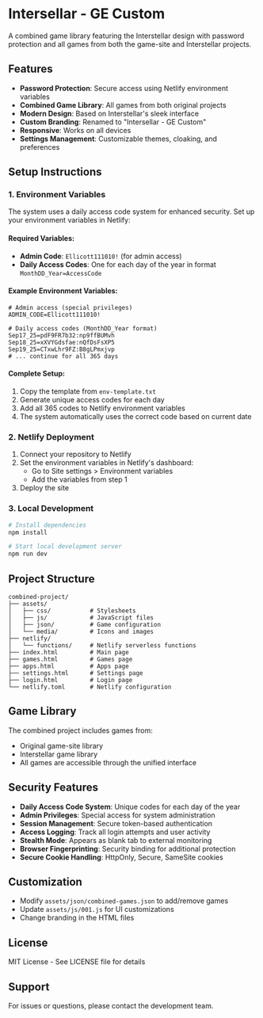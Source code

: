 # Intersellar - GE Custom

A combined game library featuring the Interstellar design with password protection and all games from both the game-site and Interstellar projects.

## Features

- **Password Protection**: Secure access using Netlify environment variables
- **Combined Game Library**: All games from both original projects
- **Modern Design**: Based on Interstellar's sleek interface
- **Custom Branding**: Renamed to "Intersellar - GE Custom"
- **Responsive**: Works on all devices
- **Settings Management**: Customizable themes, cloaking, and preferences

## Setup Instructions

### 1. Environment Variables

The system uses a daily access code system for enhanced security. Set up your environment variables in Netlify:

#### Required Variables:
- **Admin Code**: `Ellicott111010!` (for admin access)
- **Daily Access Codes**: One for each day of the year in format `MonthDD_Year=AccessCode`

#### Example Environment Variables:
```env
# Admin access (special privileges)
ADMIN_CODE=Ellicott111010!

# Daily access codes (MonthDD_Year format)
Sep17_25=pdF9FR7b32:np9ffBUMvh
Sep18_25=xXVYGdsfae:nQfDsFsXP5
Sep19_25=CTxwLhr9FZ:B8gLPmxjvp
# ... continue for all 365 days
```

#### Complete Setup:
1. Copy the template from `env-template.txt`
2. Generate unique access codes for each day
3. Add all 365 codes to Netlify environment variables
4. The system automatically uses the correct code based on current date

### 2. Netlify Deployment

1. Connect your repository to Netlify
2. Set the environment variables in Netlify's dashboard:
   - Go to Site settings > Environment variables
   - Add the variables from step 1
3. Deploy the site

### 3. Local Development

```bash
# Install dependencies
npm install

# Start local development server
npm run dev
```

## Project Structure

```
combined-project/
├── assets/
│   ├── css/           # Stylesheets
│   ├── js/            # JavaScript files
│   ├── json/          # Game configuration
│   └── media/         # Icons and images
├── netlify/
│   └── functions/     # Netlify serverless functions
├── index.html         # Main page
├── games.html         # Games page
├── apps.html          # Apps page
├── settings.html      # Settings page
├── login.html         # Login page
└── netlify.toml       # Netlify configuration
```

## Game Library

The combined project includes games from:
- Original game-site library
- Interstellar game library
- All games are accessible through the unified interface

## Security Features

- **Daily Access Code System**: Unique codes for each day of the year
- **Admin Privileges**: Special access for system administration
- **Session Management**: Secure token-based authentication
- **Access Logging**: Track all login attempts and user activity
- **Stealth Mode**: Appears as blank tab to external monitoring
- **Browser Fingerprinting**: Security binding for additional protection
- **Secure Cookie Handling**: HttpOnly, Secure, SameSite cookies

## Customization

- Modify `assets/json/combined-games.json` to add/remove games
- Update `assets/js/001.js` for UI customizations
- Change branding in the HTML files

## License

MIT License - See LICENSE file for details

## Support

For issues or questions, please contact the development team.
